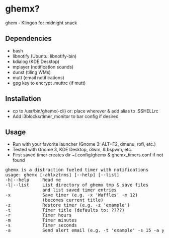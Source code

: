 # ghemx?
ghem - Klingon for midnight snack

## Dependencies
- bash
- libnotify (Ubuntu: libnotify-bin)
- kdialog (KDE Desktop)
- mplayer (notification sounds)
- dunst (tiling WMs)
- mutt (email notifications)
- gpg key to encrypt .muttrc (if mutt)

## Installation
- cp to /usr/bin/ghemx(-cli) or: place wherever & add alias to .$SHELLrc
- Add i3blocks/timer_monitor to bar config if desired

## Usage
- Run with your favorite launcher (Gnome 3: ALT+F2, dmenu, rofi, etc.)
- Tested with Gnome 3, KDE Desktop, i3wm, & bspwm, etc.
- First saved timer creates dir ~/.config/ghemx & ghemx_timers.conf if not found

<pre>
ghemx is a distraction fueled timer with notifications
usage: ghemx [-ahlxztrms] [--help] [--list]
-h|--help     Read me
-l|--list     List directory of ghemx tmp & save files
              and list saved timer entries
-x            Save timer (e.g. -x 'Waffles' -m 12)
              (becomes current title)
-z            Restore timer (e.g. -z 'example')
-t            Timer title (defaults to: ????)
-r            Timer hours
-m            Timer minutes
-s            Timer seconds
-a            Send alert email (e.g. -t 'example' -s 15 -a y)
</pre>
